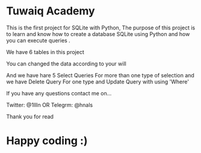# Tuwaiq Academy
This is the first project for SQLite with Python, The purpose of this project is to learn and know how to create a database SQLite using Python and how you can execute queries .

We have 6 tables in this project

You can changed the data according to your will

And we have hare 5 Select Queries For more than one type of selection and we have Delete Query For one type and Update Query with using 'Where'

If you have any questions contact me on...

Twitter: @1lIln OR Telegrm: @hnals

Thank you for read

# Happy coding :)
